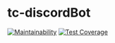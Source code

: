 # tc-discordBot

[![Maintainability](https://api.codeclimate.com/v1/badges/e1239b895f0ee2569b61/maintainability)](https://codeclimate.com/github/RnDAO/tc-discordBot/maintainability)
[![Test Coverage](https://api.codeclimate.com/v1/badges/e1239b895f0ee2569b61/test_coverage)](https://codeclimate.com/github/RnDAO/tc-discordBot/test_coverage)